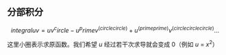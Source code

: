 ## 分部积分

$$
integral u v = u v^circle - u^prime v^(circle circle) + u^(prime prime)v^(circle circle circle) ...
$$

这里小圈表示求原函数。我们希望 $u$ 经过若干次求导就会变成 $0$（例如 $u$ = $x^2$）

